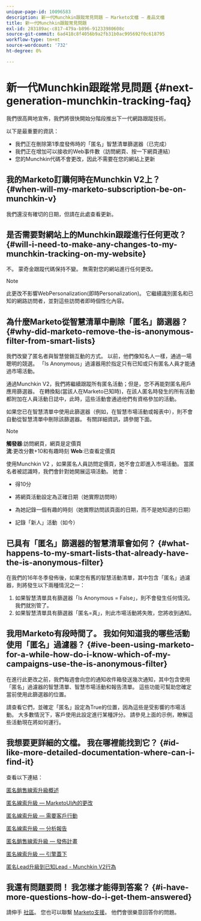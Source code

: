 ```yaml
---
unique-page-id: 10096583
description: 新一代Munchkin跟蹤常見問題 — Marketo文檔 — 產品文檔
title: 新一代Munchkin跟蹤常見問題
exl-id: 283189ac-c817-479a-b896-91233980608c
source-git-commit: 6ad418c8f4056b9a2fb31b0ac995692f0c618795
workflow-type: tm+mt
source-wordcount: '732'
ht-degree: 0%

---
```


# 新一代Munchkin跟蹤常見問題 {#next-generation-munchkin-tracking-faq}

我們很高興地宣佈，我們將很快開始分階段推出下一代網路跟蹤技術。

以下是最重要的資訊：

* 我們正在刪除第1季度發佈時的「匿名」智慧清單篩選器（已完成）
* 我們正在增加可以接收的Web事件數（訪問網頁、按一下網頁連結）
* 您的Munchkin代碼不會更改，因此不需要在您的網站上更新

## 我的Marketo訂購何時在Munchkin V2上？ {#when-will-my-marketo-subscription-be-on-munchkin-v}

我們還沒有確切的日期，但請在此處查看更新。

## 是否需要對網站上的Munchkin跟蹤進行任何更改？ {#will-i-need-to-make-any-changes-to-my-munchkin-tracking-on-my-website}

不。 蒙奇金跟蹤代碼保持不變。 無需對您的網站進行任何更改。

>[!NOTE]
>
>此更改不影響WebPersonalization(即時Personalization)。 它繼續識別匿名和已知的網路訪問者，並對這些訪問者即時個性化內容。

## 為什麼Marketo從智慧清單中刪除「匿名」篩選器？ {#why-did-marketo-remove-the-is-anonymous-filter-from-smart-lists}

我們改變了匿名者與智慧營銷互動的方式。 以前，他們像知名人一樣，通過一場聰明的競選。 「Is Anonymous」過濾器用於指定只有已知或只有匿名人員才能通過市場活動。

通過Munchkin V2，我們將繼續跟蹤所有匿名活動；但是，您不再能對匿名用戶應用篩選器。 在轉換點(當該人在Marketo已知時)，在該人匿名時發生的所有活動都附加在人員活動日誌中，此時，這些活動會通過他們有資格參加的活動。

如果您已在智慧清單中使用此篩選器（例如，在智慧市場活動或報表中），則不會自動從智慧清單中刪除該篩選器。 有關詳細資訊，請參閱下面。

>[!NOTE]
>
>**觸發器**:訪問網頁，網頁是定價頁\
>**流**:更改分數+10和有趣時刻
>**Web**:已查看定價頁
>
>使用Munchkin V2 ，如果匿名人員訪問定價頁，她不會立即進入市場活動。 當匿名者被認識時，我們會針對她開展這項活動。 她會：
>
>* 得10分
>
>* 將網頁活動設定為正確日期（她實際訪問時）
>
>* 為她記錄一個有趣的時刻（她實際訪問該頁面的日期，而不是她知道的日期）
>
>* 記錄「新人」活動（如今）


## 已具有「匿名」篩選器的智慧清單會如何？ {#what-happens-to-my-smart-lists-that-already-have-the-is-anonymous-filter}

在我們的16年冬季發佈後，如果您有舊的智慧活動清單，其中包含「匿名」過濾器，則將發生以下兩種情況之一：

1. 如果智慧清單具有篩選器「Is Anonymous = False」，則不會發生任何情況。 我們就別管了。
1. 如果智慧清單具有篩選器「匿名=真」，則此市場活動將失敗，您將收到通知。

## 我用Marketo有段時間了。 我如何知道我的哪些活動使用「匿名」過濾器？ {#ive-been-using-marketo-for-a-while-how-do-i-know-which-of-my-campaigns-use-the-is-anonymous-filter}

在進行此更改之前，我們每週會向您的通知收件箱發送幾次通知，其中包含使用「匿名」過濾器的智慧清單、智慧市場活動和報告清單。 這些功能可幫助您確定當前使用此篩選器的位置。

請查看它們，並確定「匿名」設定為True的位置，因為這些是受影響的市場活動。 大多數情況下，客戶使用此設定進行某種評分。 請參見上面的示例，瞭解這些活動現在將如何運行。

## 我想要更詳細的文檔。 我在哪裡能找到它？ {#id-like-more-detailed-documentation-where-can-i-find-it}

查看以下連結：

[匿名銷售線索升級概述](https://nation.marketo.com/docs/DOC-2937)

[匿名線索升級 — MarketoUI內的更改](https://nation.marketo.com/docs/DOC-2938)

[匿名線索升級 — 需要客戶行動](https://nation.marketo.com/docs/DOC-2939)

[匿名線索升級 — 分析報告](https://nation.marketo.com/docs/DOC-2940)

[匿名銷售線索升級 — 發佈計畫](https://nation.marketo.com/docs/DOC-2961)

[匿名線索升級 — 引擎蓋下](https://nation.marketo.com/docs/DOC-2962)

[匿名Lead升級到已知Lead - Munchkin V2行為](https://nation.marketo.com/docs/DOC-2963)

## 我還有問題要問！ 我怎樣才能得到答案？ {#i-have-more-questions-how-do-i-get-them-answered}

請伸手 [社區](https://nation.marketo.com/)。 您也可以聯繫 [Marketo支援](https://nation.marketo.com/t5/Support/ct-p/Support)。 他們會很樂意回答你的問題。
